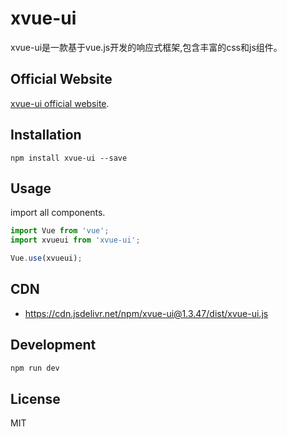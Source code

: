 # xvue-ui
xvue-ui是一款基于vue.js开发的响应式框架,包含丰富的css和js组件。

## Official Website
[xvue-ui official website](http://www.xvue.cn).

## Installation

```shell
npm install xvue-ui --save
```

## Usage

import all components.

``` javascript
import Vue from 'vue';
import xvueui from 'xvue-ui';

Vue.use(xvueui);
```

## CDN
* https://cdn.jsdelivr.net/npm/xvue-ui@1.3.47/dist/xvue-ui.js

## Development
``` bash
npm run dev
```

## License
MIT